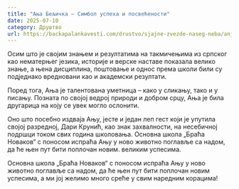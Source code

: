 ```yaml
---
title: "Ања Бељичка – Симбол успеха и посвећености"
date: 2025-07-10
category: Друштво
url: https://backapalankavesti.com/drustvo/sjajne-zvezde-naseg-neba/anja-beljicka-simbol-uspeha-i-posvecenosti/
---
```


Осим што је својим знањем и резултатима на такмичењима из српског као нематерњег језика, историје и верске наставе показала велико знање, а њена дисциплина, поштовање и однос према школи били су подједнако вредновани као и академски резултати.

Поред тога, Ања је талентована уметница – како у сликању, тако и у писању. Позната по својој ведрој природи и добром срцу, Ања је била другарица на коју се увек могло ослонити.

Оно што посебно издваја Ању, јесте и један леп гест који је упутила својој разредној, Дари Крунић, као знак захвалности, на несебичној подршци током свих година школовања. Основна школа „Браћа Новаков“ с поносом испраћа Ању у ново животно поглавље са надом, да ће њен пут бити поплочан новим. великим успесима.

Основна школа „Браћа Новаков“ с поносом испраћа Ању у ново животно поглавље са надом, да ће њен пут бити поплочан новим успесима, а ми јој желимо много среће у свим наредним корацима!
